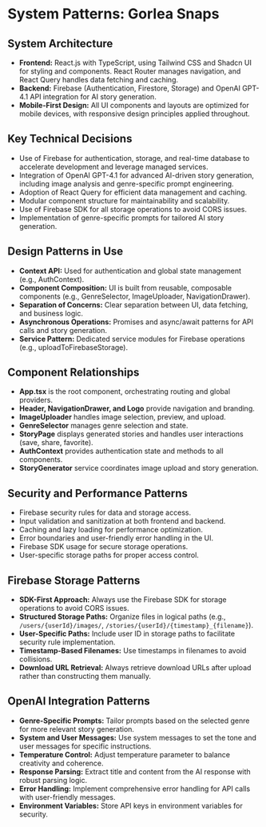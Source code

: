 # System Patterns: Gorlea Snaps

## System Architecture

- **Frontend:** React.js with TypeScript, using Tailwind CSS and Shadcn UI for styling and components. React Router manages navigation, and React Query handles data fetching and caching.
- **Backend:** Firebase (Authentication, Firestore, Storage) and OpenAI GPT-4.1 API integration for AI story generation.
- **Mobile-First Design:** All UI components and layouts are optimized for mobile devices, with responsive design principles applied throughout.

## Key Technical Decisions

- Use of Firebase for authentication, storage, and real-time database to accelerate development and leverage managed services.
- Integration of OpenAI GPT-4.1 for advanced AI-driven story generation, including image analysis and genre-specific prompt engineering.
- Adoption of React Query for efficient data management and caching.
- Modular component structure for maintainability and scalability.
- Use of Firebase SDK for all storage operations to avoid CORS issues.
- Implementation of genre-specific prompts for tailored AI story generation.

## Design Patterns in Use

- **Context API:** Used for authentication and global state management (e.g., AuthContext).
- **Component Composition:** UI is built from reusable, composable components (e.g., GenreSelector, ImageUploader, NavigationDrawer).
- **Separation of Concerns:** Clear separation between UI, data fetching, and business logic.
- **Asynchronous Operations:** Promises and async/await patterns for API calls and story generation.
- **Service Pattern:** Dedicated service modules for Firebase operations (e.g., uploadToFirebaseStorage).

## Component Relationships

- **App.tsx** is the root component, orchestrating routing and global providers.
- **Header, NavigationDrawer, and Logo** provide navigation and branding.
- **ImageUploader** handles image selection, preview, and upload.
- **GenreSelector** manages genre selection and state.
- **StoryPage** displays generated stories and handles user interactions (save, share, favorite).
- **AuthContext** provides authentication state and methods to all components.
- **StoryGenerator** service coordinates image upload and story generation.

## Security and Performance Patterns

- Firebase security rules for data and storage access.
- Input validation and sanitization at both frontend and backend.
- Caching and lazy loading for performance optimization.
- Error boundaries and user-friendly error handling in the UI.
- Firebase SDK usage for secure storage operations.
- User-specific storage paths for proper access control.

## Firebase Storage Patterns

- **SDK-First Approach:** Always use the Firebase SDK for storage operations to avoid CORS issues.
- **Structured Storage Paths:** Organize files in logical paths (e.g., `/users/{userId}/images/`, `/stories/{userId}/{timestamp}_{filename}`).
- **User-Specific Paths:** Include user ID in storage paths to facilitate security rule implementation.
- **Timestamp-Based Filenames:** Use timestamps in filenames to avoid collisions.
- **Download URL Retrieval:** Always retrieve download URLs after upload rather than constructing them manually.

## OpenAI Integration Patterns

- **Genre-Specific Prompts:** Tailor prompts based on the selected genre for more relevant story generation.
- **System and User Messages:** Use system messages to set the tone and user messages for specific instructions.
- **Temperature Control:** Adjust temperature parameter to balance creativity and coherence.
- **Response Parsing:** Extract title and content from the AI response with robust parsing logic.
- **Error Handling:** Implement comprehensive error handling for API calls with user-friendly messages.
- **Environment Variables:** Store API keys in environment variables for security.
